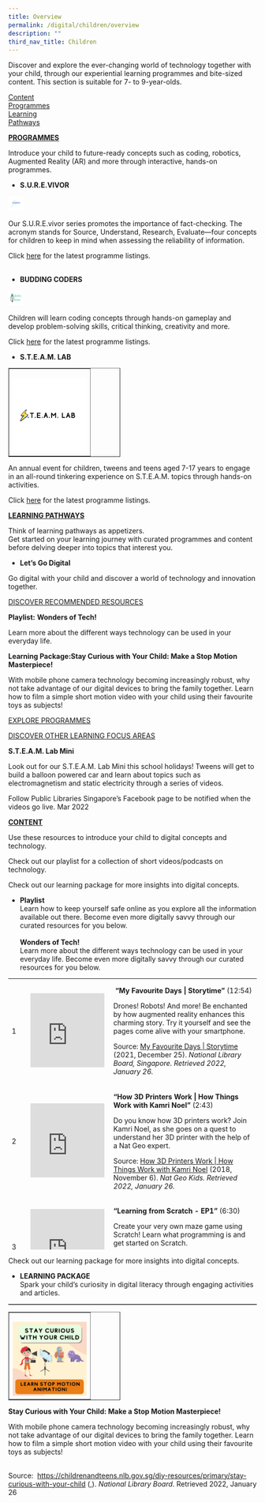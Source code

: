```yaml
---
title: Overview
permalink: /digital/children/overview
description: ""
third_nav_title: Children
---
```

Discover and explore the ever-changing world of technology together with your child, through our experiential learning programmes and bite-sized content. This section is suitable for 7- to 9-year-olds.

<div class="row is-multiline">
  <div class="col is-one-third">
    <div class="clickbox is-sky-indigo">
      <a href="/digital/children/content">
        <span>Content</span>
      </a>
    </div>
  </div>
  <div class="col is-one-third">
    <div class="clickbox is-sky-indigo">
      <a href="/digital/children/programmes">
        <span>Programmes</span>
      </a>
    </div>
  </div>
  <div class="col is-one-third">
    <div class="clickbox is-sky-indigo">
      <a href="/digital/children/learning-pathways">
        <span>Learning<br>Pathways</span>
      </a>
    </div>
  </div>
</div>
<p><strong><u>PROGRAMMES</u></strong></p>
<p>Introduce your child to future-ready concepts such as coding, robotics, Augmented Reality (AR) and more through interactive, hands-on programmes.</p>
<ul><li><strong>S.U.R.E.VIVOR</strong></li></ul>
<img height="30" width="30" src="/images/digital/SUREvivor.jpg">
<p>Our S.U.R.E.vivor series promotes the importance of fact-checking. The acronym stands for Source, Understand, Research, Evaluate—four concepts for children to keep in mind when assessing the reliability of information.&nbsp;</p>
<p>Click <u>here</u> for the latest programme listings.<br><br></p>
<ul><li><strong>BUDDING CODERS</strong></li></ul>
<img height="30" width="30" src="/images/digital/Digital-Prog-Children-01b.png">
<p>Children will learn coding concepts through hands-on gameplay and develop problem-solving skills, critical thinking, creativity and more.</p><p>Click <u>here</u> for the latest programme listings.</p>
<ul><li><strong>S.T.E.A.M. LAB</strong></li></ul>
<table style="border-collapse: collapse; width: 45%;" border="1"><tbody><tr><td width="150" height="150">&nbsp;<img src="images/digital/steamlab.jpg"></td></tr></tbody></table>
<p>An annual event for children, tweens and teens aged 7-17 years to engage in an all-round tinkering experience on S.T.E.A.M. topics through hands-on activities.</p>
<p>Click <u>here</u> for the latest programme listings.</p>
<p><strong><u>LEARNING PATHWAYS</u></strong></p>
<p>Think of learning pathways as appetizers. <br>Get started on your learning journey with curated programmes and content before delving deeper into topics that interest you.</p>
<ul><li><strong>Let’s Go Digital</strong></li></ul>
<p>Go digital with your child and discover a world of technology and innovation together.</p><p><u>DISCOVER RECOMMENDED RESOURCES</u></p>
<p><strong>Playlist:</strong> <strong>Wonders of Tech!</strong></p><p>Learn more about the different ways technology can be used in your everyday life.</p><p><strong>Learning Package:Stay Curious with Your Child: Make a Stop Motion Masterpiece!</strong></p>
<p>With mobile phone camera technology becoming increasingly robust, why not take advantage of our digital devices to bring the family together. Learn how to film a simple short motion video with your child using their favourite toys as subjects!</p>
<p><u>EXPLORE PROGRAMMES</u></p>
<p><u>DISCOVER OTHER LEARNING FOCUS AREAS</u></p>
<p><strong>S.T.E.A.M. Lab Mini </strong></p><p>Look out for our S.T.E.A.M. Lab Mini this school holidays! Tweens will get to build a balloon powered car and learn about topics such as electromagnetism and static electricity through a series of videos.</p>
<p>Follow Public Libraries Singapore’s Facebook page to be notified when the videos go live. Mar 2022</p>
<p><strong><u>CONTENT</u></strong></p><p>Use these resources to introduce your child to digital concepts and technology.</p><p>Check out our playlist for a collection of short videos/podcasts on technology.</p><p>Check out our learning package for more insights into digital concepts.</p><ul><li><strong>Playlist<br></strong>Learn how to keep yourself safe online as you explore all the information available out there. Become even more digitally savvy through our curated resources for you below.<br><br><strong>Wonders of Tech!<br></strong>Learn more about the different ways technology can be used in your everyday life. Become even more digitally savvy through our curated resources for you below.</li></ul>
<table style="height: 549px;" width="602">
<tbody>
<tr style="height: 183px;">
<td style="height: 183px; width: 32.75px;">
<p>1</p>
</td>
<td style="height: 183px; width: 156px;"><iframe width="150" height="150" src="https://www.youtube.com/embed/tGFfZ8kVuMs" title="YouTube video player" frameborder="0" allow="accelerometer; autoplay; clipboard-write; encrypted-media; gyroscope; picture-in-picture" allowfullscreen></iframe></td>
<td style="height: 183px; width: 391.25px;">
<p>&nbsp;<strong>&ldquo;My Favourite Days | Storytime&rdquo; </strong>(12:54)</p>
<p>Drones! Robots! And more! Be enchanted by how augmented reality enhances this charming story. Try it yourself and see the pages come alive with your smartphone.</p>
<p>Source: <a href="https://youtu.be/tGFfZ8kVuMs">My Favourite Days | Storytime</a> (2021, December 25). <em>National Library Board, Singapore. Retrieved 2022, January 26.</em></p>
</td>
</tr>
<tr style="height: 201px;">
<td style="height: 201px; width: 32.75px;">
<p>2</p>
</td>
<td style="height: 201px; width: 156px;"><iframe width="150" height="150" src="https://www.youtube.com/embed/HlvK6DLwCz4" title="YouTube video player" frameborder="0" allow="accelerometer; autoplay; clipboard-write; encrypted-media; gyroscope; picture-in-picture" allowfullscreen></iframe></td>
<td style="height: 201px; width: 391.25px;">
<p><strong>&ldquo;How 3D Printers Work | How Things Work with Kamri Noel&rdquo; </strong>(2:43)</p>
<p>Do you know how 3D printers work? Join Kamri Noel, as she goes on a quest to understand her 3D printer with the help of a Nat Geo expert.</p>
<p>Source: <a href="https://youtu.be/HlvK6DLwCz4">How 3D Printers Work | How Things Work with Kamri Noel</a> (2018, November 6). <em>Nat Geo Kids. Retrieved 2022, January 26.</em></p>
</td>
</tr>
<tr style="height: 165px;">
<td style="height: 165px; width: 32.75px;">
<p>3</p>
</td>
<td style="height: 165px; width: 156px;"><iframe width="150" height="150" src="https://www.youtube.com/embed/MfkeAoVo4Vo" title="YouTube video player" frameborder="0" allow="accelerometer; autoplay; clipboard-write; encrypted-media; gyroscope; picture-in-picture" allowfullscreen></iframe></td>
<td style="height: 165px; width: 391.25px;">
<p><strong>&ldquo;Learning from Scratch - EP1&rdquo; </strong>(6:30)</p>
<p>Create your very own maze game using Scratch! Learn what programming is and get started on Scratch.</p>
<p>Source: <a href="https://youtu.be/MfkeAoVo4Vo">Learning From Scratch - EP1</a> (2020, December 23). <em>Government Technology Agency of Singapore. Retrieved 2022, January 26.</em></p>
</td>
</tr>
</tbody>
</table>
<p>Check out our learning package for more insights into digital concepts.</p><ul><li><strong>LEARNING PACKAGE </strong><br>Spark your child’s curiosity in digital literacy through engaging activities and articles.</li></ul>
<table style="border-collapse: collapse; width: 100%;" border="1"><tbody><tr>
<table style="border-collapse: collapse; width: 45%;" border="1"><tbody><tr><td width="150" height="150">&nbsp;<img src="/images/digital/children/SCWYC.jpg"></td></tr></tbody></table>																	 
<p><strong>Stay Curious with Your Child: Make a Stop Motion Masterpiece!</strong></p><p>With mobile phone camera technology becoming increasingly robust, why not take advantage of our digital devices to bring the family together. Learn how to film a simple short motion video with your child using their favourite toys as subjects!</p><p><br>Source: &nbsp;<a href="https://childrenandteens.nlb.gov.sg/diy-resources/primary/stay-curious-with-your-child">https://childrenandteens.nlb.gov.sg/diy-resources/primary/stay-curious-with-your-child</a> (,). <em>National Library Board</em>. Retrieved 2022, January 26</p>